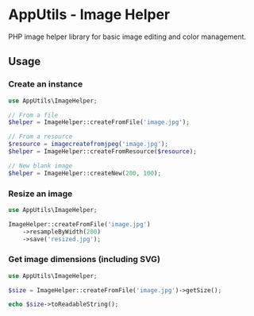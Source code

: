 # AppUtils - Image Helper

PHP image helper library for basic image editing and color management.

## Usage

### Create an instance

```php
use AppUtils\ImageHelper;

// From a file
$helper = ImageHelper::createFromFile('image.jpg');

// From a resource    
$resource = imagecreatefromjpeg('image.jpg');
$helper = ImageHelper::createFromResource($resource);

// New blank image
$helper = ImageHelper::createNew(200, 100);
```

### Resize an image

```php
use AppUtils\ImageHelper;

ImageHelper::createFromFile('image.jpg')
    ->resampleByWidth(200)
    ->save('resized.jpg');
```

### Get image dimensions (including SVG)

```php
use AppUtils\ImageHelper;

$size = ImageHelper::createFromFile('image.jpg')->getSize();

echo $size->toReadableString();
```
